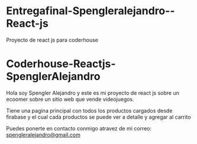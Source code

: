 # Entregafinal-Spengleralejandro--React-js
Proyecto de react js para coderhouse
# Coderhouse-Reactjs-SpenglerAlejandro

Hola soy Spengler Alejandro y este es mi proyecto de react js sobre un ecoomer sobre un sitio web que vende videojuegos.

Tiene una pagina principal con todos los productos cargados desde firabase y el cual cada productos se puede ver a detalle y agregar al carrito 


Puedes ponerte en contacto conmigo atravez de mi correo: spengleralejandro@gmail.com
